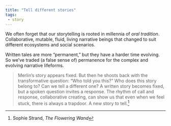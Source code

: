 ```yaml
---
title: "Tell different stories"
tags: 
 - story
---
```


We often forget that our storytelling is rooted in millennia of *oral tradition*. Collaborative, mutable, fluid, living narrative beings that changed to suit different ecosystems and social scenarios. 

Written tales are more “permanent,” but they have a harder time evolving. So we’ve traded (a false sense of) permanence for the complex and evolving narrative lifeforms.

> Merlin’s story appears fixed. But then he shoots back with the transformative question: “Who told you this?” Who does this story belong to? Can we tell a different one? A written story becomes fixed, but a spoken question invites a response. The rhythm of call and response, collaborative creating, can show us that even when we feel stuck, there is always a trapdoor. A new story to tell.[^1]

[^1]: Sophie Strand, *The Flowering Wand*